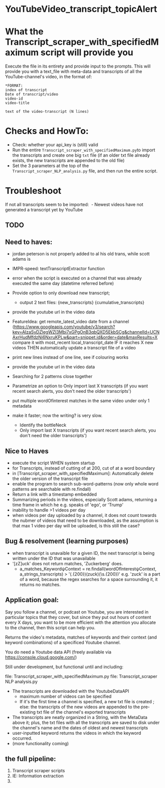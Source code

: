 # YouTubeVideo_transcript_topicAlert

# What the Transcript_scraper_with_specifiedMaximum script will provide you
Execute the file in its entirety and provide input to the prompts. This will provide you with a text_file with meta-data and transcripts of all the YouTube-channel's video, in the format of:

```
*FORMAT:
index of transcript
Date of transcript/video
video-id
video-title

text of the video-transcript (N lines)
```


# Checks and HowTo:

- Check: whether your api_key is (still) valid
- Run the entire `Transcript_scraper_with_specifiedMaximum.py`to import the transcripts and create one big `txt` file (if an older txt file already exists, the new transcripts are appended to the old file)
- Set the 3 parameters at the top of the `Transcript_scraper_NLP_analysis.py` file, and then run the entire script.


# Troubleshoot
If not all transcripts seem to be imported:
​    - Newest videos have not generated a transcript yet by YouTube


## TODO

## Need to haves:

- jordan peterson is not properly added to al his old trans, while scott adams is
- IMPR-speed: textTranscriptExtractor function
- error when the script is executed on a channel that was already executed the same day (datetime referred before)
- Provide option to only download new transcript;
    - output 2 text files: {new_transcripts} {cumulative_transcripts}
- provide the youtube url in the video data
- FeatureIdea: get remote_latest_video date from a channel (https://www.googleapis.com/youtube/v3/search?key=AIzaSyDZlegWZl3Mbi7xGPgOnB3qbQXD5EkbSCg&channelId=UCNAxrHudMfdzNi6NxruKPLw&part=snippet,id&order=date&maxResults=X compare it with most_recent local_transcript_date IF it reaches X new videos THEN automatically update a transcript file of a video
- print new lines instead of one line, see if colouring works
- provide the youtube url in the video data

- Searching for 2 patterns close together
- Parametrize an option to Only import last X transcripts (if you want recent search alerts, you don't need the older transcripts')
- put multiple wordOfinterest matches in the same video under only 1 metadata
- make it faster; now the writing? is very slow.
    - Identify the bottleNeck
    - Only import last X transcripts (if you want recent search alerts, you don't need the older transcripts')
## Nice to Haves
- execute the script WHEN system startup
- for Transcripts, instead of cutting of at 200, cut of at a word boundary
- in [Transcript_scraper_with_specifiedMaximum]: Automatically delete the older version of the transcript file
- enable the program to search sub-word-patterns (now only whole word patterns are searchable with re.findall)
- Return a link with a timestamp embedded
- Summarizing periods in the videos, especially Scott adams, returning a time frame in which he e.g. speaks of 'ego', or 'Trump'
- inability to handle >1 videos per day
- when videos per day uploaded by a channel, it does not count towards the nubmer of videos that need to be downloaded, as the assumption is that max 1 video per day will be uploaded, is this still the case?

## Bug & resolvement (learning purposes)
- when transcript is unavaible for a given ID, the next transcript is being written under the ID that was unavailable
- '[zZ]uck' does not return matches, 'Zuckerberg' does.
    - a_matches_KeywordψContext = re.findall(wordOfInterestψContext, a_strings_transcripts) > '(.{200})(zuck)(\\s.{200})' e.g. 'zuck' is a part of a word, because the regex searches for a space surrounding it, it returns no matches.


## Application goal:

  Say you follow a channel, or podcast on Youtube, you are interested in particular topics that they cover, but since they put out hours of content every X days, you want to be more efficient with the attention you allocate to the channel, then this script can help you.

 Returns the video's metadata, matches of keywords and their context (and keyword combinations) of a specificed Youtube channel.

 You do need a Youtube data API (freely available via https://console.cloud.google.com/)

Still under development, but functional until and including:

file: Transcript_scraper_with_specifiedMaximum.py
file: Transcript_scraper NLP analysis.py

* The transcripts are downloaded with the YoutubeDataAPI
  + maximum number of videos can be specified
  + If it's the first time a channel is specified, a new txt file is created ; else: the transcripts of the new videos are appended to the pre-existing txt file of the channel's exported transcripts
* The transcripts are neatly organized in a String, with the MetaData above it; plus, the txt files with all the transcripts are saved to disk under the channel's name and the dates of oldest and newest transcripts
* user-inputted keyword returns the videos in which the keyword occurred.
* (more functionality coming)


## the full pipeline:
1. Transcript scraper scripts
2. IE: Information extraction
3.

